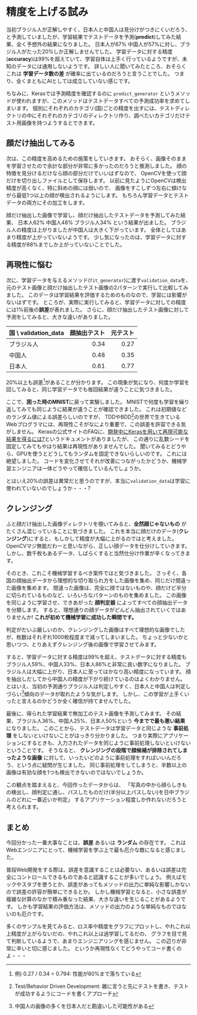 # 精度を上げる試み

当初ブラジル人が正解しやすく、日本人と中国人は見分けがつきにくいだろう、と予測していましたが、学習結果でテストデータを予測(**predict**)してみた結果、全く予想外の結果になりました。
日本人が67% 中国人が57%に対し、ブラジル人がたった20%しか正解しませんでした。
学習データに対する精度(**accuracy**)は99%を超えていて、学習自体は上手く行っているようですが、未知のデータには通用しないようです。
詳しい人に聞いてみたところ、おそらくこれは **学習データ数の差** が確率に出ているのだろうと言うことでした。
つまり、全くまともにAIとしては成立していない感じです。

ちなみに、Kerasでは予測精度を確認するのに `predict_generator` というメソッドが使われますが、このメソッドはテストデータすべての予測成功率を求めてしまいます。
個別にそれぞれのカテゴリ(国)ごとの精度を出すには、テストディレクトリの中にそれぞれのカテゴリのディレクトリ作り、調べたいカテゴリだけテスト用画像を持つようするとできます。

## 顔だけ抽出してみる

次は、この精度を高めるための施策をしていきます。
おそらく、画像そのままを学習させたので余計な部分が非常に多かったのだろうと推測しました。
顔の特徴を見分けるだけなら顔の部分だけでいいはずなので、 OpenCVを使って顔だけを切り出しファイルとして保存します。
以前に見たようにOpenCVは検出精度が高くなく、特に斜めの顔には弱いので、
画像をすこしずつ左右に傾けながら最低1つ以上の顔が検出されるようにします。
もちろん学習データとテストデータの両方にその加工をします。

顔だけ抽出した画像で学習し、顔だけ抽出したテストデータを予測してみた結果、
日本人62% 中国人48% ブラジル人34% という結果が出ました。
ブラジル人の精度は上がりましたが中国人は大きく下がっています。
全体としてはあまり精度が上がっていないようです。
少し気になったのは、学習データに対する精度が88%までしか上がっていないことでした。

## 再現性に悩む

次に、学習データを与えるメソッド(`fit_generator`)に渡す`validation_data`を、元のテスト画像と顔だけ抽出したテスト画像の2パターンで実行して比較してみました。
このデータは学習結果を評価するためのものなので、学習には影響がないはずです。
ところが、実際に実行してみると、学習データに対しての精度には1%前後の**誤差**が表れました。
さらに、顔だけ抽出したテスト画像に対して予測をしてみると、大きな違いがありました。

| 国 \ validation_data | 顔抽出テスト | 元テスト |
|:---------------------|-------------:|---------:|
| ブラジル人           |         0.34 |     0.27 |
| 中国人               |         0.48 |     0.35 |
| 日本人               |         0.61 |     0.77 |

20%以上も誤差[^1]があることが分かります。
この現象が気になり、何度か学習を回してみると、同じ学習データでも毎回結果が違うことに気づきました。

ここで、**困った時のMNIST**に戻って実験しました。
MNISTで何度も学習を繰り返してみても同じように結果が違うことが確認できました。
これは初期値などのランダム値による誤差らしいのですが、
TDDやBDD[^2]の世界で生きているWebプログラマには、再現性こそがなにより重要で、この誤差を許容できる気がしません。
Kerasの公式サイトのFAQに、[開発中にKerasを用いて再現可能な結果を得るには?](https://keras.io/ja/getting-started/faq/#how-can-i-obtain-reproducible-results-using-keras-during-development)というドキュメントがありましたが、
この通りに乱数シードを固定してみてもやはり結果は再現性がありませんでした。
聞いてみるとどうやら、GPUを使うとどうしてもランダムを固定できないらしいのです。
これには絶望しました。
コードを変化させてそれが改善につながったかどうか、機械学習エンジニアは一体どうやって確信しているんでしょうか。

とはいえ20%の誤差は異常だと思うのですが、本当に`validation_data`は学習に使われていないのでしょうか・・・?

[^1]: 例) 0.27 / 0.34 = 0.794: 性能が80%まで落ちている
[^2]: Test/Behavior Driven Development: 雑に言うと先にテストを書き、テストが成功するようにコードを書くアプローチ


## クレンジング

ふと顔だけ抽出した画像ディレクトリを覗いてみると、**全然顔じゃないもの** がたくさん混じっていることに気づきました。
これを本当に顔だけのデータ(**クレンジング**)にすると、もしかして精度が大幅に上がるのではと考えました。
OpenCVマジ無能だわーと思いながら、正しい顔データを仕分けしていきます。
しかし、数千枚もあるデータ、しばらくすると当然仕分け作業が辛くなってきます。

そのとき、これこそ機械学習するべき案件ではと気づきました。
さっそく、各国の顔抽出データから理想的な切り取られ方をした画像を集め、同じだけ間違った画像を集めます。
間違った画像は、完全に顔ではないものや、顔だけど半分に切られているものなど、いろいろなパターンのものを集めました。
この画像を同じように学習させ、できあがった **顔判定器** によってすべての顔抽出データを分類します。
すると、理想通りの顔データがどんどん抽出されていくではありませんか!
**これが初めて機械学習に成功した瞬間です。**

判定がだいぶ厳しいのか、クレンジングした画像はすべて理想的な画像でしたが、枚数はそれぞれ1000枚程度まで減ってしまいました。
ちょっと少ないかと思いつつ、とりあえずクレンジング後の画像で学習させてみます。

すると、学習データに対する精度は99%を超え、テストデータに対する精度もブラジル人59%、中国人33%、日本人86%と非常に良い数字になりました。
ブラジル人は大幅に上がり、日本人に至ってはかなり高い精度になっています。
顔を抽出しだしてから中国人の精度が下がり続けているのはよくわかりません。
とはいえ、当初の予測通りブラジル人は判定しやすく、日本人と中国人は判定しづらい[^3]傾向のデータが取れたような気がします。
しかし、この学習が上手くいったと言えるのかどうか全く確信が持てませんでした。

最後に、得られた学習結果で無加工のテスト画像を予測してみます。
その結果、ブラジル人36%、中国人25%、日本人50%という **今までで最も悪い結果** になりました。
このことから、テストデータは学習データと同じような **事前処理** をしないといけないことがはっきり分かりました。
つまり実際にアプリケーションにするときも、入力されたデータを同じように事前処理しないといけないということです。
そうなると、 **クレンジングの段階で顔候補が排除されてしまったような画像** に対して、いったいどのように事前処理をすればいいんだろう、という点に疑問が生じました。
同じ事前処理をしてしまうと、半数以上の画像は有効な顔を1つも検出できないのではないでしょうか。

この観点を踏まえると、今回作ったデータからは、
「写真の中から顔らしきもの検出し、顔判定に通し、パスしたものだけ(半分以上パスしない)を日中ブラジルのどれに一番近いか判定」
するアプリケーション程度しか作れないだろうと考えられます。

[^3]: 中国人の画像の多くを日本人だと勘違いした可能性がある

## まとめ

今回分かった一番大事なことは、**誤差** あるいは **ランダム** の存在です。
これはWebエンジニアにとって、機械学習を学ぶ上で最も厄介な敵になると感じました。

普段Web開発をする際は、誤差を意識することは必要ない、あるいは誤差は完全にコントロールできるものであると認識することが多いでしょう。
例えばモックやスタブを使うとか、誤差があってもメソッドの出力に単純な影響しかないので誤差の許容が簡単にできるとか。
しかし機械学習となると、小さな誤差が複雑な計算のなかで積み重なった結果、大きな違いを生じることがあるようです。
しかも学習結果の評価方法は、メソッドの出力のような単純なものではないのも厄介です。

多くのサンプルを見てみると、ロス率や精度をグラフにプロットし、やれこれ以上精度が上がらないだの、やれこれ以上は過学習してるだの、
グラフを目で見て判断しているようで、あまりエンジニアリングを感じません。
この辺りが非常に辛いと切に感じました。
というか再現性なくてどうやってコード書くのよ・・・

